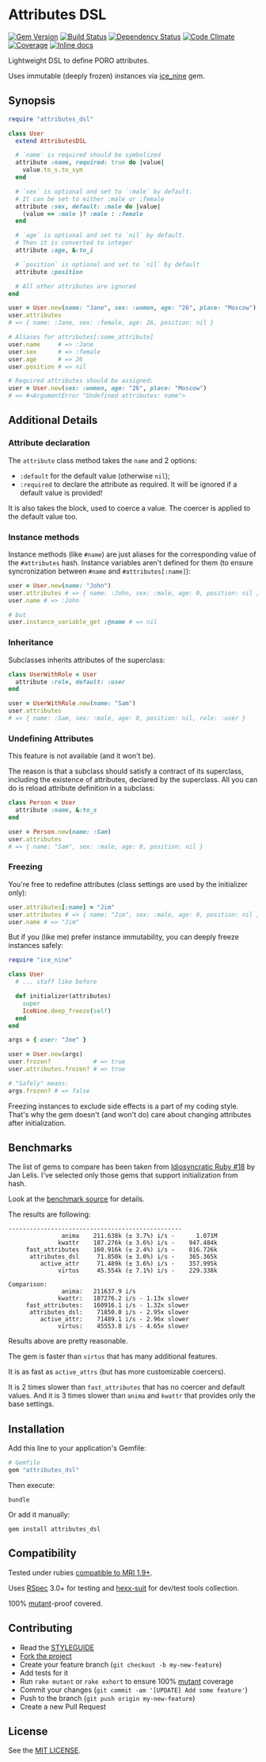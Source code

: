 Attributes DSL
==============

[![Gem Version](https://img.shields.io/gem/v/attributes_dsl.svg?style=flat)][gem]
[![Build Status](https://img.shields.io/travis/nepalez/attributes_dsl/master.svg?style=flat)][travis]
[![Dependency Status](https://img.shields.io/gemnasium/nepalez/attributes_dsl.svg?style=flat)][gemnasium]
[![Code Climate](https://img.shields.io/codeclimate/github/nepalez/attributes_dsl.svg?style=flat)][codeclimate]
[![Coverage](https://img.shields.io/coveralls/nepalez/attributes_dsl.svg?style=flat)][coveralls]
[![Inline docs](http://inch-ci.org/github/nepalez/attributes_dsl.svg)][inch]

Lightweight DSL to define PORO attributes.

Uses immutable (deeply frozen) instances via [ice_nine][ice_nine] gem.

Synopsis
--------

```ruby
require "attributes_dsl"

class User
  extend AttributesDSL

  # `name` is required should be symbolized
  attribute :name, required: true do |value|
    value.to_s.to_sym
  end

  # `sex` is optional and set to `:male` by default.
  # It can be set to either :male or :female
  attribute :sex, default: :male do |value|
    (value == :male )? :male : :female
  end

  # `age` is optional and set to `nil` by default.
  # Then it is converted to integer
  attribute :age, &:to_i

  # `position` is optional and set to `nil` by default
  attribute :position

  # All other attributes are ignored
end

user = User.new(name: "Jane", sex: :women, age: "26", place: "Moscow")
user.attributes
# => { name: :Jane, sex: :female, age: 26, position: nil }

# Aliases for attributes[:some_attribute]
user.name     # => :Jane
user.sex      # => :female
user.age      # => 26
user.position # => nil

# Required attributes should be assigned:
user = User.new(sex: :women, age: "26", place: "Moscow")
# => #<ArgumentError "Undefined attributes: name">
```

Additional Details
------------------

### Attribute declaration

The `attribute` class method takes the `name` and 2 options:

- `:default` for the default value (otherwise `nil`);
- `:required` to declare the attribute as required. It will be ignored if a default value is provided!

It is also takes the block, used to coerce a value. The coercer is applied to the default value too.

### Instance methods

Instance methods (like `#name`) are just aliases for the corresponding value of the `#attributes` hash. Instance variables aren't defined for them (to ensure syncronization between `#name` and `#attributes[:name]`):

```ruby
user = User.new(name: "John")
user.attributes # => { name: :John, sex: :male, age: 0, position: nil }
user.name # => :John

# but
user.instance_variable_get :@name # => nil
```

### Inheritance

Subclasses inherits attributes of the superclass:

```ruby
class UserWithRole < User
  attribute :role, default: :user
end

user = UserWithRole.new(name: "Sam")
user.attributes
# => { name: :Sam, sex: :male, age: 0, position: nil, role: :user }
```

### Undefining Attributes

This feature is not available (and it won't be).

The reason is that a subclass should satisfy a contract of its superclass, including the existence of attributes, declared by the superclass.
All you can do is reload attribute definition in a subclass:

```ruby
class Person < User
  attribute :name, &:to_s
end

user = Person.new(name: :Sam)
user.attributes
# => { name: "Sam", sex: :male, age: 0, position: nil }
```

### Freezing

You're free to redefine attributes (class settings are used by the initializer only):

```ruby
user.attributes[:name] = "Jim"
user.attributes # => { name: "Jim", sex: :male, age: 0, position: nil }
user.name # => "Jim"
```

But if you (like me) prefer instance immutability, you can deeply freeze instances safely:

```ruby
require "ice_nine"

class User
  # ... staff like before

  def initializer(attributes)
    super
    IceNine.deep_freeze(self)
  end
end

args = { user: "Joe" }

user = User.new(args)
user.frozen?            # => true
user.attributes.frozen? # => true

# "Safely" means:
args.frozen? # => false
```

Freezing instances to exclude side effects is a part of my coding style. That's why the gem doesn't (and won't do) care about changing attributes after initialization.

Benchmarks
----------

The list of gems to compare has been taken from [Idiosyncratic Ruby #18][idiosyncratic_ruby] by Jan Lelis. I've selected only those gems that support initialization from hash.

Look at the [benchmark source][benchmark] for details.

The results are following:

```
-------------------------------------------------
               anima    211.638k (± 3.7%) i/s -      1.071M
              kwattr    187.276k (± 3.6%) i/s -    947.484k
     fast_attributes    160.916k (± 2.4%) i/s -    816.726k
      attributes_dsl     71.850k (± 3.0%) i/s -    365.365k
         active_attr     71.489k (± 3.6%) i/s -    357.995k
              virtus     45.554k (± 7.1%) i/s -    229.338k

Comparison:
               anima:   211637.9 i/s
              kwattr:   187276.2 i/s - 1.13x slower
     fast_attributes:   160916.1 i/s - 1.32x slower
      attributes_dsl:    71850.0 i/s - 2.95x slower
         active_attr:    71489.1 i/s - 2.96x slower
              virtus:    45553.8 i/s - 4.65x slower
```

Results above are pretty reasonable.

The gem is faster than `virtus` that has many additional features.

It is as fast as `active_attrs` (but has more customizable coercers).

It is 2 times slower than `fast_attributes` that has no coercer and default values. And it is 3 times slower than `anima` and `kwattr` that provides only the base settings.

Installation
------------

Add this line to your application's Gemfile:

```ruby
# Gemfile
gem "attributes_dsl"
```

Then execute:

```
bundle
```

Or add it manually:

```
gem install attributes_dsl
```

Compatibility
-------------

Tested under rubies [compatible to MRI 1.9+][versions].

Uses [RSpec][rspec] 3.0+ for testing and [hexx-suit][hexx-suit] for dev/test tools collection.

100% [mutant]-proof covered.

Contributing
------------

* Read the [STYLEGUIDE](config/metrics/STYLEGUIDE)
* [Fork the project](https://github.com/nepalez/attributes_dsl)
* Create your feature branch (`git checkout -b my-new-feature`)
* Add tests for it
* Run `rake mutant` or `rake exhort` to ensure 100% [mutant][mutant] coverage
* Commit your changes (`git commit -am '[UPDATE] Add some feature'`)
* Push to the branch (`git push origin my-new-feature`)
* Create a new Pull Request

License
-------

See the [MIT LICENSE](LICENSE).

[codeclimate]: https://codeclimate.com/github/nepalez/attributes_dsl
[coveralls]: https://coveralls.io/r/nepalez/attributes_dsl
[gem]: https://rubygems.org/gems/attributes_dsl
[gemnasium]: https://gemnasium.com/nepalez/attributes_dsl
[travis]: https://travis-ci.org/nepalez/attributes_dsl
[inch]: https://inch-ci.org/github/nepalez/attributes_dsl
[versions]: .travis.yml
[rspec]: http://rspec.org
[hexx-suit]: https://github.com/hexx-rb/hexx-suit
[mutant]: https://github.com/mbj/mutant
[ice_nine]: https://github.com/dkubb/ice_nine
[idiosyncratic_ruby]: http://idiosyncratic-ruby.com/18-con-struct-attributes.html
[benchmark]: benchmark/run.rb
